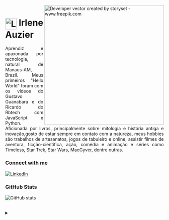 <img align="right" alt="Developer vector created by storyset - www.freepik.com" height="380" src="https://user-images.githubusercontent.com/97471199/230774187-e482399b-492c-4c17-a831-0314bf90526e.png">

<h1>
    <a href="https://elidianaandrade.github.io/">
     <img align="center" alt="Logo " width="36px" src="https://user-images.githubusercontent.com/97471199/230773934-2eeb538d-d992-4199-872e-117c1c635d81.png"></a>
    <span>Irlene Auzier</span>
</h1>

<p align="justify">Aprendiz e apaxonada por tecnologia, natural de Manaus-AM, Brazil. Meus primeiros "Hello World" foram com os vídeos do Gustavo Guanabara e do Ricardo do Rbtech com JavaScript e Python. 
<br>
 Aficionada por livros, principalmente sobre mitologia e história antiga e inovação,gosto de estar sempre em contato com a natureza, meus hobbies são trabalhos de artesanatos, jogos de tabuleiro e online, assistir filmes de aventura, ficção-científica, ação, comédia e animação e séries como Timeless, Star Trek, Star Wars, MacGyver, dentre outras<a href="https://www.instagram.com/elicosmaker/"></a>.</p>
<!--
[![Preview](https://img.shields.io/badge/Portfolio-000?style=for-the-badge&logo=github&logoColor=FF00F6)](https://irleneauzier.github.io/)
[![GitHub Page](https://img.shields.io/badge/elidianaandrade.github.io-67136f?style=for-the-badge)](https://irleneauzier.github.io/)
-->
<h3 align="left">Connect with me</h3>

[![LinkedIn](https://img.shields.io/badge/-LinkedIn-000?style=for-the-badge&logo=linkedin&logoColor=FF00F6&color:FFF)](https://www.linkedin.com/in/irleneauzier/)

<h3 align="left">GitHub Stats</h3>

![GitHub stats](https://github-readme-stats-git-masterrstaa-rickstaa.vercel.app/api?username=elidianaandrade&hide_title=true&show_icons=true&include_all_commits=false&count_private=true&line_height=25&hide=issues&bg_color=000&title_color=FF00F6&text_color=FFF&border_radius=3&border_color=36123c&icon_color=FF00F6&theme=jolly)
<!--[![Most Used Languages](https://github-readme-stats-git-masterrstaa-rickstaa.vercel.app/api/top-langs/?username=elidianaandrade&line_height=10&card_width=290&layout=compact&hide_title=false&count_private=true&langs_count=4&show_icons=true&title_color=FF00F6&hide=html,css&bg_color=000&text_color=8B8B8B&border_radius=3&border_color=561760&count_private=true)](https://github.com/elidianaandrade/github-readme-stats)-->
<br>

<details align="left">
  <summary></summary> 
 
  - Badges by <a href="https://shields.io/">shields.io</a><br>
  - GitHub Stats by <a href="https://github.com/anuraghazra/github-readme-stats">anuraghazra</a>
  - Badges by <a href="(https://web.dio.me/users/irleneauzierrj?tab=achievements&page=1)</a><br>
  - Developer vector created by <a href="https://www.freepik.com/vectors/developer">storyset - www.freepik.com</a> (edited by author)
 
  <div align="right">Made with 💜 by <a href="https://github.com/Irlene2">Irlene Auzier</a>.</div>

</details>
